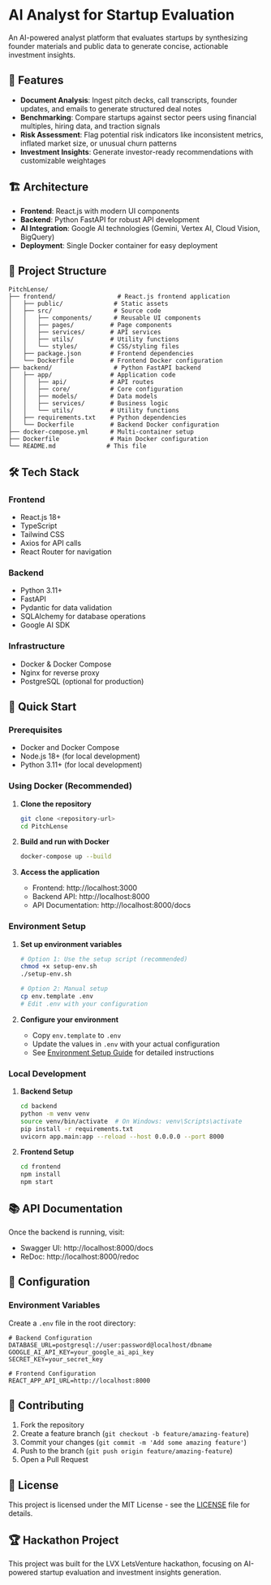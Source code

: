 # AI Analyst for Startup Evaluation

An AI-powered analyst platform that evaluates startups by synthesizing founder materials and public data to generate concise, actionable investment insights.

## 🚀 Features

- **Document Analysis**: Ingest pitch decks, call transcripts, founder updates, and emails to generate structured deal notes
- **Benchmarking**: Compare startups against sector peers using financial multiples, hiring data, and traction signals
- **Risk Assessment**: Flag potential risk indicators like inconsistent metrics, inflated market size, or unusual churn patterns
- **Investment Insights**: Generate investor-ready recommendations with customizable weightages

## 🏗️ Architecture

- **Frontend**: React.js with modern UI components
- **Backend**: Python FastAPI for robust API development
- **AI Integration**: Google AI technologies (Gemini, Vertex AI, Cloud Vision, BigQuery)
- **Deployment**: Single Docker container for easy deployment

## 📁 Project Structure

```
PitchLense/
├── frontend/                 # React.js frontend application
│   ├── public/              # Static assets
│   ├── src/                 # Source code
│   │   ├── components/      # Reusable UI components
│   │   ├── pages/          # Page components
│   │   ├── services/       # API services
│   │   ├── utils/          # Utility functions
│   │   └── styles/         # CSS/styling files
│   ├── package.json        # Frontend dependencies
│   └── Dockerfile          # Frontend Docker configuration
├── backend/                 # Python FastAPI backend
│   ├── app/                # Application code
│   │   ├── api/            # API routes
│   │   ├── core/           # Core configuration
│   │   ├── models/         # Data models
│   │   ├── services/       # Business logic
│   │   └── utils/          # Utility functions
│   ├── requirements.txt    # Python dependencies
│   └── Dockerfile          # Backend Docker configuration
├── docker-compose.yml      # Multi-container setup
├── Dockerfile              # Main Docker configuration
└── README.md              # This file
```

## 🛠️ Tech Stack

### Frontend
- React.js 18+
- TypeScript
- Tailwind CSS
- Axios for API calls
- React Router for navigation

### Backend
- Python 3.11+
- FastAPI
- Pydantic for data validation
- SQLAlchemy for database operations
- Google AI SDK

### Infrastructure
- Docker & Docker Compose
- Nginx for reverse proxy
- PostgreSQL (optional for production)

## 🚀 Quick Start

### Prerequisites
- Docker and Docker Compose
- Node.js 18+ (for local development)
- Python 3.11+ (for local development)

### Using Docker (Recommended)

1. **Clone the repository**
   ```bash
   git clone <repository-url>
   cd PitchLense
   ```

2. **Build and run with Docker**
   ```bash
   docker-compose up --build
   ```

3. **Access the application**
   - Frontend: http://localhost:3000
   - Backend API: http://localhost:8000
   - API Documentation: http://localhost:8000/docs

### Environment Setup

1. **Set up environment variables**
   ```bash
   # Option 1: Use the setup script (recommended)
   chmod +x setup-env.sh
   ./setup-env.sh
   
   # Option 2: Manual setup
   cp env.template .env
   # Edit .env with your configuration
   ```

2. **Configure your environment**
   - Copy `env.template` to `.env`
   - Update the values in `.env` with your actual configuration
   - See [Environment Setup Guide](ENVIRONMENT_SETUP.md) for detailed instructions

### Local Development

1. **Backend Setup**
   ```bash
   cd backend
   python -m venv venv
   source venv/bin/activate  # On Windows: venv\Scripts\activate
   pip install -r requirements.txt
   uvicorn app.main:app --reload --host 0.0.0.0 --port 8000
   ```

2. **Frontend Setup**
   ```bash
   cd frontend
   npm install
   npm start
   ```

## 📚 API Documentation

Once the backend is running, visit:
- Swagger UI: http://localhost:8000/docs
- ReDoc: http://localhost:8000/redoc

## 🔧 Configuration

### Environment Variables

Create a `.env` file in the root directory:

```env
# Backend Configuration
DATABASE_URL=postgresql://user:password@localhost/dbname
GOOGLE_AI_API_KEY=your_google_ai_api_key
SECRET_KEY=your_secret_key

# Frontend Configuration
REACT_APP_API_URL=http://localhost:8000
```

## 🤝 Contributing

1. Fork the repository
2. Create a feature branch (`git checkout -b feature/amazing-feature`)
3. Commit your changes (`git commit -m 'Add some amazing feature'`)
4. Push to the branch (`git push origin feature/amazing-feature`)
5. Open a Pull Request

## 📄 License

This project is licensed under the MIT License - see the [LICENSE](LICENSE) file for details.

## 🏆 Hackathon Project

This project was built for the LVX LetsVenture hackathon, focusing on AI-powered startup evaluation and investment insights generation.
